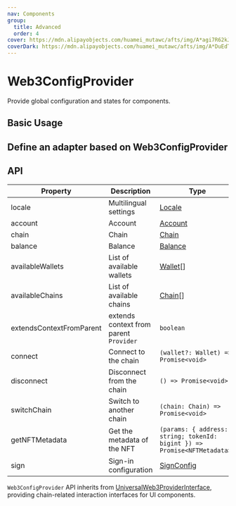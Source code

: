 ```yaml
---
nav: Components
group:
  title: Advanced
  order: 4
cover: https://mdn.alipayobjects.com/huamei_mutawc/afts/img/A*agi7R62kJMQAAAAAAAAAAAAADlrGAQ/original
coverDark: https://mdn.alipayobjects.com/huamei_mutawc/afts/img/A*DuEdT5NT9nwAAAAAAAAAAAAADlrGAQ/original
---
```


# Web3ConfigProvider

Provide global configuration and states for components.

## Basic Usage

<code src="./demos/basic.tsx"></code>

## Define an adapter based on Web3ConfigProvider

<code src="./demos/custom-adapter.tsx"></code>

## API

| Property | Description | Type | Default | Version |
| --- | --- | --- | --- | --- |
| locale | Multilingual settings | [Locale](/components/types#locale) | - |  |
| account | Account | [Account](/components/types#account) | - |  |
| chain | Chain | [Chain](/components/types#chain) | - |  |
| balance | Balance | [Balance](/components/connect-button#balance) | - |  |
| availableWallets | List of available wallets | [Wallet](/components/types#wallet)\[] | - |  |
| availableChains | List of available chains | [Chain](/components/types#chain)\[] | - |  |
| extendsContextFromParent | extends context from parent `Provider` | `boolean` | `true` |  |
| connect | Connect to the chain | `(wallet?: Wallet) => Promise<void>` | - |  |
| disconnect | Disconnect from the chain | `() => Promise<void>` | - |  |
| switchChain | Switch to another chain | `(chain: Chain) => Promise<void>` | - |  |
| getNFTMetadata | Get the metadata of the NFT | `(params: { address: string; tokenId: bigint }) => Promise<NFTMetadata>;` | - |  |
| sign | Sign-in configuration | [SignConfig](/components/types#signconfig) | - | `1.20.0` |

`Web3ConfigProvider` API inherits from [UniversalWeb3ProviderInterface](/components/types#universalweb3providerinterface), providing chain-related interaction interfaces for UI components.
